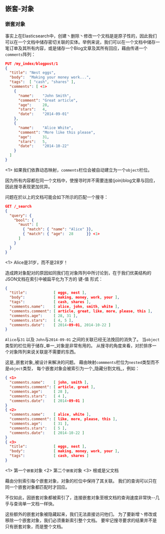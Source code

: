 ## 嵌套-对象
### 嵌套对象

事实上在Elasticsearch中，创建丶删除丶修改一个文档是是原子性的，因此我们可以在一个文档中储存密切关联的实体。举例来说，我们可以在一个文档中储存一笔订单及其所有内容，或是储存一个Blog文章及其所有回应，藉由传递一个`comments`阵列：

```json
PUT /my_index/blogpost/1
{
  "title": "Nest eggs",
  "body":  "Making your money work...",
  "tags":  [ "cash", "shares" ],
  "comments": [ <1>
    {
      "name":    "John Smith",
      "comment": "Great article",
      "age":     28,
      "stars":   4,
      "date":    "2014-09-01"
    },
    {
      "name":    "Alice White",
      "comment": "More like this please",
      "age":     31,
      "stars":   5,
      "date":    "2014-10-22"
    }
  ]
}
```
<1> 如果我们依靠动态映射，`comments`栏位会被自动建立为一个`object`栏位。

因为所有内容都在同一个文档中，使搜寻时并不需要连接(join)blog文章与回应，因此搜寻表现更加优异。

问题在於以上的文档可能会如下所示的匹配一个搜寻：

```json
GET /_search
{
  "query": {
    "bool": {
      "must": [
        { "match": { "name": "Alice" }},
        { "match": { "age":  28      }} <1>
      ]
    }
  }
}
```
<1> Alice是31岁，而不是28岁！

造成跨对象配对的原因如同我们在对象阵列中所讨论到，在于我们优美结构的JSON文档在索引中被扁平化为下方的 键-值 形式：

```json
{
  "title":            [ eggs, nest ],
  "body":             [ making, money, work, your ],
  "tags":             [ cash, shares ],
  "comments.name":    [ alice, john, smith, white ],
  "comments.comment": [ article, great, like, more, please, this ],
  "comments.age":     [ 28, 31 ],
  "comments.stars":   [ 4, 5 ],
  "comments.date":    [ 2014-09-01, 2014-10-22 ]
}
```

`Alice`与`31` 以及 `John`与`2014-09-01` 之间的关联已经无法挽回的消失了。 
当`object`类型的栏位用于储存_单一_对象是非常有用的。
从搜寻的角度来看，对於排序一个对象阵列来说关联是不需要的东西。

这是_嵌套对象_被设计来解决的问题。 藉由映射`commments`栏位为`nested`类型而不是`object`类型，
每个嵌套对象会被索引为一个_隐藏分割文档_，例如：

```json
{ <1>
  "comments.name":    [ john, smith ],
  "comments.comment": [ article, great ],
  "comments.age":     [ 28 ],
  "comments.stars":   [ 4 ],
  "comments.date":    [ 2014-09-01 ]
}
{ <2>
  "comments.name":    [ alice, white ],
  "comments.comment": [ like, more, please, this ],
  "comments.age":     [ 31 ],
  "comments.stars":   [ 5 ],
  "comments.date":    [ 2014-10-22 ]
}
{ <3>
  "title":            [ eggs, nest ],
  "body":             [ making, money, work, your ],
  "tags":             [ cash, shares ]
}
```
<1> 第一个`嵌套`对象
<2> 第二个`嵌套`对象
<3> 根或是父文档

藉由分别索引每个嵌套对象，对象的栏位中保持了其关联。 我们的查询可以只在同一个嵌套对象都匹配时才回应。

不仅如此，因嵌套对象都被索引了，连接嵌套对象至根文档的查询速度非常快--几乎与查询单一文档一样快。

这些额外的嵌套对象被隐藏起来，我们无法直接访问他们。 为了要新增丶修改或移除一个嵌套对象，我们必须重新索引整个文档。
要牢记搜寻要求的结果并不是只有嵌套对象，而是整个文档。


